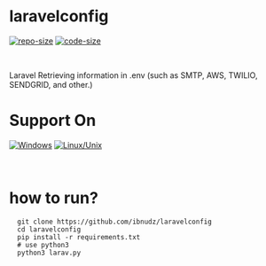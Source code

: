 # laravelconfig
[![repo-size](https://img.shields.io/github/repo-size/ibnudz/laravelconfig)]()
[![code-size](https://img.shields.io/github/languages/code-size/ibnudz/laravelconfig)]()

&nbsp;

Laravel Retrieving information in .env (such as SMTP, AWS, TWILIO,  SENDGRID, and other.)

# Support On 
[![Windows](https://img.shields.io/badge/-Windows-blue?style=flat&logo=windows&logoColor=white)]()
[![Linux/Unix](https://img.shields.io/badge/-Linux-white?style=flat&logo=linux&logoColor=yellow)]()

&nbsp;

# how to run?
      git clone https://github.com/ibnudz/laravelconfig
      cd laravelconfig
      pip install -r requirements.txt
      # use python3
      python3 larav.py
